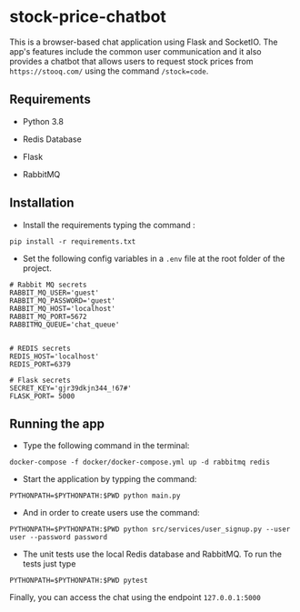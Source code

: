 
# stock-price-chatbot



This is a browser-based chat application using Flask and SocketIO. The app's features include the common user communication and it also provides a chatbot that allows users to request stock prices from `https://stooq.com/`  using the command `/stock=code`.



## Requirements

* Python 3.8

* Redis Database

* Flask

* RabbitMQ



## Installation

* Install the requirements typing the command :
```
pip install -r requirements.txt
```
* Set the following config variables in a `.env` file at the root folder of the project.
```
# Rabbit MQ secrets
RABBIT_MQ_USER='guest'
RABBIT_MQ_PASSWORD='guest'
RABBIT_MQ_HOST='localhost'
RABBIT_MQ_PORT=5672
RABBITMQ_QUEUE='chat_queue'


# REDIS secrets
REDIS_HOST='localhost'
REDIS_PORT=6379

# Flask secrets
SECRET_KEY='gjr39dkjn344_!67#'
FLASK_PORT= 5000
```

## Running the app
* Type the following command in the terminal:
```
docker-compose -f docker/docker-compose.yml up -d rabbitmq redis
```

* Start the application by typping the command:

```
PYTHONPATH=$PYTHONPATH:$PWD python main.py
```

* And in order to create users use the command:
```
PYTHONPATH=$PYTHONPATH:$PWD python src/services/user_signup.py --user user --password password
```

* The unit tests use the local Redis database and RabbitMQ. To run the tests just type
```
PYTHONPATH=$PYTHONPATH:$PWD pytest
```

Finally, you can access the chat using the endpoint `127.0.0.1:5000`
